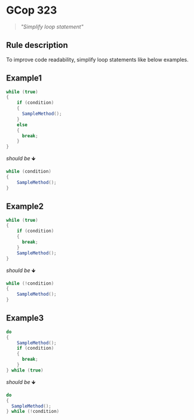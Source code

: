 ﻿# GCop 323

> *"Simplify loop statement"*

## Rule description

To improve code readability, simplify loop statements like below examples.

## Example1

```csharp
while (true)
{
    if (condition)
    {
      SampleMethod();
    }
    else
    {
      break;
    }
}
```

*should be* 🡻

```csharp
while (condition)
{
    SampleMethod();
}
```

## Example2

```csharp
while (true)
{
    if (condition)
    {
      break;
    }    
    SampleMethod();
}
```

*should be* 🡻

```csharp
while (!condition)
{
    SampleMethod();     
}
```

## Example3

```csharp
do
{
    SampleMethod();   
    if (condition)
    {
      break;
    }    
} while (true)
```

*should be* 🡻

```csharp
do
{
  SampleMethod();
} while (!condition)
```

